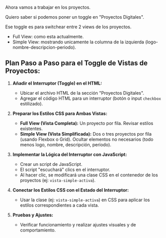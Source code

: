 Ahora vamos a trabajar en los proyectos.

Quiero saber si podemos poner un toggle en "Proyectos Digitales".

Ese toggle es para switchear entre 2 views de los proyectos.

- Full View: como esta actualmente.
- Simple View: mostrando unicamente la columna de la izquierda (logo-nombre-descripcion-periodo).

## Plan Paso a Paso para el Toggle de Vistas de Proyectos:

1.  **Añadir el Interruptor (Toggle) en el HTML:**
    *   Ubicar el archivo HTML de la sección "Proyectos Digitales".
    *   Agregar el código HTML para un interruptor (botón o input `checkbox` estilizado).

2.  **Preparar los Estilos CSS para Ambas Vistas:**
    *   **Full View (Vista Completa):** Un proyecto por fila. Revisar estilos existentes.
    *   **Simple View (Vista Simplificada):** Dos o tres proyectos por fila (usando Flexbox o Grid). Ocultar elementos no necesarios (todo menos logo, nombre, descripción, período).

3.  **Implementar la Lógica del Interruptor con JavaScript:**
    *   Crear un script de JavaScript.
    *   El script "escuchará" clics en el interruptor.
    *   Al hacer clic, se modificará una clase CSS en el contenedor de los proyectos (ej: `vista-simple-activa`).

4.  **Conectar los Estilos CSS con el Estado del Interruptor:**
    *   Usar la clase (ej: `vista-simple-activa`) en CSS para aplicar los estilos correspondientes a cada vista.

5.  **Pruebas y Ajustes:**
    *   Verificar funcionamiento y realizar ajustes visuales y de comportamiento.